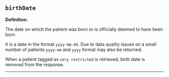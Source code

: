 ## `birthDate`

<b>Definition:</b>

The date on which the patient was born or is officially deemed to have been born

It is a date in the format `yyyy-mm-dd`. Due to data quality issues on a small number of patients `yyyy-mm` and `yyyy` format may also be returned.

When a patient tagged as `very restricted` is retrieved, birth date is removed from the response.

---